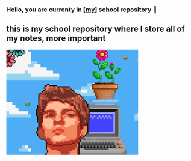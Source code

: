### Hello, you are currenty in [[my](https://www.instagram.com/domenlemut/)] school repository 👋
## this is my school repository where I store all of my notes, more important

<img src="github_1.png" width="350">

